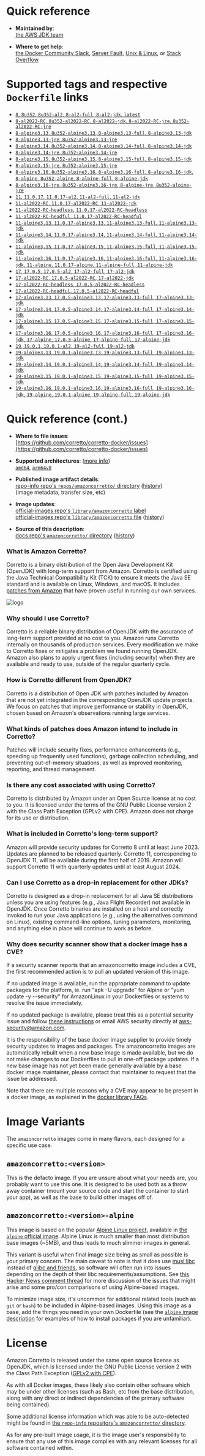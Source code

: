 <!--

********************************************************************************

WARNING:

    DO NOT EDIT "amazoncorretto/README.md"

    IT IS AUTO-GENERATED

    (from the other files in "amazoncorretto/" combined with a set of templates)

********************************************************************************

-->

# Quick reference

-	**Maintained by**:  
	[the AWS JDK team](https://github.com/corretto/corretto-docker)

-	**Where to get help**:  
	[the Docker Community Slack](https://dockr.ly/comm-slack), [Server Fault](https://serverfault.com/help/on-topic), [Unix & Linux](https://unix.stackexchange.com/help/on-topic), or [Stack Overflow](https://stackoverflow.com/help/on-topic)

# Supported tags and respective `Dockerfile` links

-	[`8`, `8u352`, `8u352-al2`, `8-al2-full`, `8-al2-jdk`, `latest`](https://github.com/corretto/corretto-docker/blob/7996710c56ef95dba20bb0d5784b0e941dfdaa5b/8/jdk/al2/Dockerfile)
-	[`8-al2022-RC`, `8u352-al2022-RC`, `8-al2022-jdk`, `8-al2022-RC-jre`, `8u352-al2022-RC-jre`](https://github.com/corretto/corretto-docker/blob/7996710c56ef95dba20bb0d5784b0e941dfdaa5b/8/jdk/al2022/Dockerfile)
-	[`8-alpine3.13`, `8u352-alpine3.13`, `8-alpine3.13-full`, `8-alpine3.13-jdk`](https://github.com/corretto/corretto-docker/blob/7996710c56ef95dba20bb0d5784b0e941dfdaa5b/8/jdk/alpine/3.13/Dockerfile)
-	[`8-alpine3.13-jre`, `8u352-alpine3.13-jre`](https://github.com/corretto/corretto-docker/blob/7996710c56ef95dba20bb0d5784b0e941dfdaa5b/8/jre/alpine/3.13/Dockerfile)
-	[`8-alpine3.14`, `8u352-alpine3.14`, `8-alpine3.14-full`, `8-alpine3.14-jdk`](https://github.com/corretto/corretto-docker/blob/7996710c56ef95dba20bb0d5784b0e941dfdaa5b/8/jdk/alpine/3.14/Dockerfile)
-	[`8-alpine3.14-jre`, `8u352-alpine3.14-jre`](https://github.com/corretto/corretto-docker/blob/7996710c56ef95dba20bb0d5784b0e941dfdaa5b/8/jre/alpine/3.14/Dockerfile)
-	[`8-alpine3.15`, `8u352-alpine3.15`, `8-alpine3.15-full`, `8-alpine3.15-jdk`](https://github.com/corretto/corretto-docker/blob/7996710c56ef95dba20bb0d5784b0e941dfdaa5b/8/jdk/alpine/3.15/Dockerfile)
-	[`8-alpine3.15-jre`, `8u352-alpine3.15-jre`](https://github.com/corretto/corretto-docker/blob/7996710c56ef95dba20bb0d5784b0e941dfdaa5b/8/jre/alpine/3.15/Dockerfile)
-	[`8-alpine3.16`, `8u352-alpine3.16`, `8-alpine3.16-full`, `8-alpine3.16-jdk`, `8-alpine`, `8u352-alpine`, `8-alpine-full`, `8-alpine-jdk`](https://github.com/corretto/corretto-docker/blob/7996710c56ef95dba20bb0d5784b0e941dfdaa5b/8/jdk/alpine/3.16/Dockerfile)
-	[`8-alpine3.16-jre`, `8u352-alpine3.16-jre`, `8-alpine-jre`, `8u352-alpine-jre`](https://github.com/corretto/corretto-docker/blob/7996710c56ef95dba20bb0d5784b0e941dfdaa5b/8/jre/alpine/3.16/Dockerfile)
-	[`11`, `11.0.17`, `11.0.17-al2`, `11-al2-full`, `11-al2-jdk`](https://github.com/corretto/corretto-docker/blob/7996710c56ef95dba20bb0d5784b0e941dfdaa5b/11/jdk/al2/Dockerfile)
-	[`11-al2022-RC`, `11.0.17-al2022-RC`, `11-al2022-jdk`](https://github.com/corretto/corretto-docker/blob/7996710c56ef95dba20bb0d5784b0e941dfdaa5b/11/jdk/al2022/Dockerfile)
-	[`11-al2022-RC-headless`, `11.0.17-al2022-RC-headless`](https://github.com/corretto/corretto-docker/blob/7996710c56ef95dba20bb0d5784b0e941dfdaa5b/11/headless/al2022/Dockerfile)
-	[`11-al2022-RC-headful`, `11.0.17-al2022-RC-headful`](https://github.com/corretto/corretto-docker/blob/7996710c56ef95dba20bb0d5784b0e941dfdaa5b/11/headful/al2022/Dockerfile)
-	[`11-alpine3.13`, `11.0.17-alpine3.13`, `11-alpine3.13-full`, `11-alpine3.13-jdk`](https://github.com/corretto/corretto-docker/blob/7996710c56ef95dba20bb0d5784b0e941dfdaa5b/11/jdk/alpine/3.13/Dockerfile)
-	[`11-alpine3.14`, `11.0.17-alpine3.14`, `11-alpine3.14-full`, `11-alpine3.14-jdk`](https://github.com/corretto/corretto-docker/blob/7996710c56ef95dba20bb0d5784b0e941dfdaa5b/11/jdk/alpine/3.14/Dockerfile)
-	[`11-alpine3.15`, `11.0.17-alpine3.15`, `11-alpine3.15-full`, `11-alpine3.15-jdk`](https://github.com/corretto/corretto-docker/blob/7996710c56ef95dba20bb0d5784b0e941dfdaa5b/11/jdk/alpine/3.15/Dockerfile)
-	[`11-alpine3.16`, `11.0.17-alpine3.16`, `11-alpine3.16-full`, `11-alpine3.16-jdk`, `11-alpine`, `11.0.17-alpine`, `11-alpine-full`, `11-alpine-jdk`](https://github.com/corretto/corretto-docker/blob/7996710c56ef95dba20bb0d5784b0e941dfdaa5b/11/jdk/alpine/3.16/Dockerfile)
-	[`17`, `17.0.5`, `17.0.5-al2`, `17-al2-full`, `17-al2-jdk`](https://github.com/corretto/corretto-docker/blob/7996710c56ef95dba20bb0d5784b0e941dfdaa5b/17/jdk/al2/Dockerfile)
-	[`17-al2022-RC`, `17.0.5-al2022-RC`, `17-al2022-jdk`](https://github.com/corretto/corretto-docker/blob/7996710c56ef95dba20bb0d5784b0e941dfdaa5b/17/jdk/al2022/Dockerfile)
-	[`17-al2022-RC-headless`, `17.0.5-al2022-RC-headless`](https://github.com/corretto/corretto-docker/blob/7996710c56ef95dba20bb0d5784b0e941dfdaa5b/17/headless/al2022/Dockerfile)
-	[`17-al2022-RC-headful`, `17.0.5-al2022-RC-headful`](https://github.com/corretto/corretto-docker/blob/7996710c56ef95dba20bb0d5784b0e941dfdaa5b/17/headful/al2022/Dockerfile)
-	[`17-alpine3.13`, `17.0.5-alpine3.13`, `17-alpine3.13-full`, `17-alpine3.13-jdk`](https://github.com/corretto/corretto-docker/blob/7996710c56ef95dba20bb0d5784b0e941dfdaa5b/17/jdk/alpine/3.13/Dockerfile)
-	[`17-alpine3.14`, `17.0.5-alpine3.14`, `17-alpine3.14-full`, `17-alpine3.14-jdk`](https://github.com/corretto/corretto-docker/blob/7996710c56ef95dba20bb0d5784b0e941dfdaa5b/17/jdk/alpine/3.14/Dockerfile)
-	[`17-alpine3.15`, `17.0.5-alpine3.15`, `17-alpine3.15-full`, `17-alpine3.15-jdk`](https://github.com/corretto/corretto-docker/blob/7996710c56ef95dba20bb0d5784b0e941dfdaa5b/17/jdk/alpine/3.15/Dockerfile)
-	[`17-alpine3.16`, `17.0.5-alpine3.16`, `17-alpine3.16-full`, `17-alpine3.16-jdk`, `17-alpine`, `17.0.5-alpine`, `17-alpine-full`, `17-alpine-jdk`](https://github.com/corretto/corretto-docker/blob/7996710c56ef95dba20bb0d5784b0e941dfdaa5b/17/jdk/alpine/3.16/Dockerfile)
-	[`19`, `19.0.1`, `19.0.1-al2`, `19-al2-full`, `19-al2-jdk`](https://github.com/corretto/corretto-docker/blob/7996710c56ef95dba20bb0d5784b0e941dfdaa5b/19/jdk/al2/Dockerfile)
-	[`19-alpine3.13`, `19.0.1-alpine3.13`, `19-alpine3.13-full`, `19-alpine3.13-jdk`](https://github.com/corretto/corretto-docker/blob/7996710c56ef95dba20bb0d5784b0e941dfdaa5b/19/jdk/alpine/3.13/Dockerfile)
-	[`19-alpine3.14`, `19.0.1-alpine3.14`, `19-alpine3.14-full`, `19-alpine3.14-jdk`](https://github.com/corretto/corretto-docker/blob/7996710c56ef95dba20bb0d5784b0e941dfdaa5b/19/jdk/alpine/3.14/Dockerfile)
-	[`19-alpine3.15`, `19.0.1-alpine3.15`, `19-alpine3.15-full`, `19-alpine3.15-jdk`](https://github.com/corretto/corretto-docker/blob/7996710c56ef95dba20bb0d5784b0e941dfdaa5b/19/jdk/alpine/3.15/Dockerfile)
-	[`19-alpine3.16`, `19.0.1-alpine3.16`, `19-alpine3.16-full`, `19-alpine3.16-jdk`, `19-alpine`, `19.0.1-alpine`, `19-alpine-full`, `19-alpine-jdk`](https://github.com/corretto/corretto-docker/blob/7996710c56ef95dba20bb0d5784b0e941dfdaa5b/19/jdk/alpine/3.16/Dockerfile)

# Quick reference (cont.)

-	**Where to file issues**:  
	[https://github.com/corretto/corretto-docker/issues](https://github.com/corretto/corretto-docker/issues)

-	**Supported architectures**: ([more info](https://github.com/docker-library/official-images#architectures-other-than-amd64))  
	[`amd64`](https://hub.docker.com/r/amd64/amazoncorretto/), [`arm64v8`](https://hub.docker.com/r/arm64v8/amazoncorretto/)

-	**Published image artifact details**:  
	[repo-info repo's `repos/amazoncorretto/` directory](https://github.com/docker-library/repo-info/blob/master/repos/amazoncorretto) ([history](https://github.com/docker-library/repo-info/commits/master/repos/amazoncorretto))  
	(image metadata, transfer size, etc)

-	**Image updates**:  
	[official-images repo's `library/amazoncorretto` label](https://github.com/docker-library/official-images/issues?q=label%3Alibrary%2Famazoncorretto)  
	[official-images repo's `library/amazoncorretto` file](https://github.com/docker-library/official-images/blob/master/library/amazoncorretto) ([history](https://github.com/docker-library/official-images/commits/master/library/amazoncorretto))

-	**Source of this description**:  
	[docs repo's `amazoncorretto/` directory](https://github.com/docker-library/docs/tree/master/amazoncorretto) ([history](https://github.com/docker-library/docs/commits/master/amazoncorretto))

### What is Amazon Corretto?

Corretto is a binary distribution of the Open Java Development Kit (OpenJDK) with long-term support from Amazon. Corretto is certified using the Java Technical Compatibility Kit (TCK) to ensure it meets the Java SE standard and is available on Linux, Windows, and macOS. It includes [patches from Amazon](https://docs.aws.amazon.com/corretto/latest/corretto-8-ug/patches.html) that have proven useful in running our own services.

![logo](https://raw.githubusercontent.com/docker-library/docs/e7106eecc0140176d9c3dec8986f2e61b443e0fb/amazoncorretto/logo.png)

### Why should I use Corretto?

Corretto is a reliable binary distribution of OpenJDK with the assurance of long-term support provided at no cost to you. Amazon runs Corretto internally on thousands of production services. Every modification we make to Corretto fixes or mitigates a problem we found running OpenJDK. Amazon also plans to apply urgent fixes (including security) when they are available and ready to use, outside of the regular quarterly cycle.

### How is Corretto different from OpenJDK?

Corretto is a distribution of Open JDK with patches included by Amazon that are not yet integrated in the corresponding OpenJDK update projects. We focus on patches that improve performance or stability in OpenJDK, chosen based on Amazon's observations running large services.

### What kinds of patches does Amazon intend to include in Corretto?

Patches will include security fixes, performance enhancements (e.g., speeding up frequently used functions), garbage collection scheduling, and preventing out-of-memory situations, as well as improved monitoring, reporting, and thread management.

### Is there any cost associated with using Corretto?

Corretto is distributed by Amazon under an Open Source license at no cost to you. It is licensed under the terms of the GNU Public License version 2 with the Class Path Exception (GPLv2 with CPE). Amazon does not charge for its use or distribution.

### What is included in Corretto's long-term support?

Amazon will provide security updates for Corretto 8 until at least June 2023. Updates are planned to be released quarterly. Corretto 11, corresponding to OpenJDK 11, will be available during the first half of 2019. Amazon will support Corretto 11 with quarterly updates until at least August 2024.

### Can I use Corretto as a drop-in replacement for other JDKs?

Corretto is designed as a drop-in replacement for all Java SE distributions unless you are using features (e.g., Java Flight Recorder) not available in OpenJDK. Once Corretto binaries are installed on a host and correctly invoked to run your Java applications (e.g., using the alternatives command on Linux), existing command-line options, tuning parameters, monitoring, and anything else in place will continue to work as before.

### Why does security scanner show that a docker image has a CVE?

If a security scanner reports that an amazoncorretto image includes a CVE, the first recommended action is to pull an updated version of this image.

If no updated image is available, run the appropriate command to update packages for the platform, ie. run "apk -U upgrade" for Alpine or "yum update -y --security" for AmazonLinux in your Dockerfiles or systems to resolve the issue immediately.

If no updated package is available, please treat this as a potential security issue and follow [these instructions](https://aws.amazon.com/security/vulnerability-reporting/) or email AWS security directly at [aws-security@amazon.com](mailto:aws-security@amazon.com).

It is the responsibility of the base docker image supplier to provide timely security updates to images and packages. The amazoncorretto images are automatically rebuilt when a new base image is made available, but we do not make changes to our Dockerfiles to pull in one-off package updates. If a new base image has not yet been made generally available by a base docker image maintainer, please contact that maintainer to request that the issue be addressed.

Note that there are multiple reasons why a CVE may appear to be present in a docker image, as explained in the [docker library FAQs](https://github.com/docker-library/faq/tree/73f10b0daf2fb8e7b38efaccc0e90b3510919d51#why-does-my-security-scanner-show-that-an-image-has-cves).

# Image Variants

The `amazoncorretto` images come in many flavors, each designed for a specific use case.

## `amazoncorretto:<version>`

This is the defacto image. If you are unsure about what your needs are, you probably want to use this one. It is designed to be used both as a throw away container (mount your source code and start the container to start your app), as well as the base to build other images off of.

## `amazoncorretto:<version>-alpine`

This image is based on the popular [Alpine Linux project](https://alpinelinux.org), available in [the `alpine` official image](https://hub.docker.com/_/alpine). Alpine Linux is much smaller than most distribution base images (~5MB), and thus leads to much slimmer images in general.

This variant is useful when final image size being as small as possible is your primary concern. The main caveat to note is that it does use [musl libc](https://musl.libc.org) instead of [glibc and friends](https://www.etalabs.net/compare_libcs.html), so software will often run into issues depending on the depth of their libc requirements/assumptions. See [this Hacker News comment thread](https://news.ycombinator.com/item?id=10782897) for more discussion of the issues that might arise and some pro/con comparisons of using Alpine-based images.

To minimize image size, it's uncommon for additional related tools (such as `git` or `bash`) to be included in Alpine-based images. Using this image as a base, add the things you need in your own Dockerfile (see the [`alpine` image description](https://hub.docker.com/_/alpine/) for examples of how to install packages if you are unfamiliar).

# License

Amazon Corretto is released under the same open source license as OpenJDK, which is licensed under the GNU Public License version 2 with the Class Path Exception ([GPLv2 with CPE](https://openjdk.java.net/legal/gplv2+ce.html)).

As with all Docker images, these likely also contain other software which may be under other licenses (such as Bash, etc from the base distribution, along with any direct or indirect dependencies of the primary software being contained).

Some additional license information which was able to be auto-detected might be found in [the `repo-info` repository's `amazoncorretto/` directory](https://github.com/docker-library/repo-info/tree/master/repos/amazoncorretto).

As for any pre-built image usage, it is the image user's responsibility to ensure that any use of this image complies with any relevant licenses for all software contained within.
